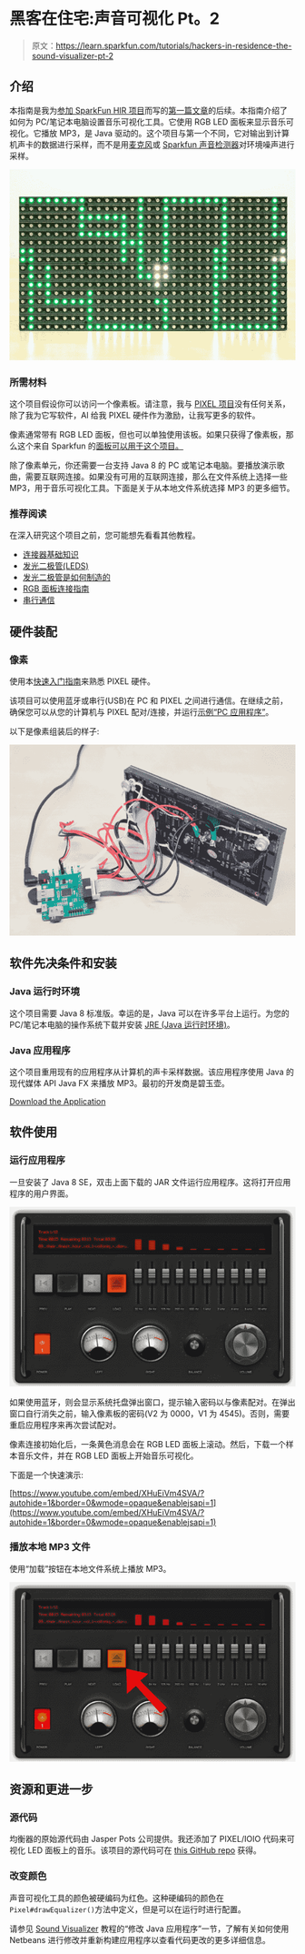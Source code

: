 # 黑客在住宅:声音可视化 Pt。2

> 原文：<https://learn.sparkfun.com/tutorials/hackers-in-residence-the-sound-visualizer-pt-2>

## 介绍

本指南是我为[参加 SparkFun HIR 项目](https://www.sparkfun.com/news/1598)而写的[第一篇文章](https://learn.sparkfun.com/tutorials/hackers-in-residence-the-sound-visualizer)的后续。本指南介绍了如何为 PC/笔记本电脑设置音乐可视化工具。它使用 RGB LED 面板来显示音乐可视化。它播放 MP3，是 Java 驱动的。这个项目与第一个不同，它对输出到计算机声卡的数据进行采样，而不是用[麦克风](https://www.sparkfun.com/products/9964)或 [Sparkfun 声音检测器](https://www.sparkfun.com/products/12642)对环境噪声进行采样。

[![sound visualizer](img/1147003e5e5e79b10308e9d76849b985.png)](https://cdn.sparkfun.com/assets/learn_tutorials/3/4/2/Roberto-01.jpg)

### 所需材料

这个项目假设你可以访问一个像素板。请注意，我与 [PIXEL 项目](http://ledpixelart.com/)没有任何关系，除了我为它写软件，Al 给我 PIXEL 硬件作为激励，让我写更多的软件。

像素通常带有 RGB LED 面板，但也可以单独使用该板。如果只获得了像素板，那么这个来自 Sparkfun 的[面板可以用于这个项目。](https://www.sparkfun.com/products/12583)

除了像素单元，你还需要一台支持 Java 8 的 PC 或笔记本电脑。要播放演示歌曲，需要互联网连接。如果没有可用的互联网连接，那么在文件系统上选择一些 MP3，用于音乐可视化工具。下面是关于从本地文件系统选择 MP3 的更多细节。

### 推荐阅读

在深入研究这个项目之前，您可能想先看看其他教程。

*   [连接器基础知识](https://learn.sparkfun.com/tutorials/connector-basics)
*   [发光二极管(LEDS)](https://learn.sparkfun.com/tutorials/light-emitting-diodes-leds)
*   [发光二极管是如何制造的](https://learn.sparkfun.com/tutorials/how-leds-are-made)
*   [RGB 面板连接指南](https://learn.sparkfun.com/tutorials/rgb-panel-hookup-guide)
*   [串行通信](https://learn.sparkfun.com/tutorials/serial-communication)

## 硬件装配

### 像素

使用本[快速入门指南](http://ledpixelart.com/downloads/PIXEL-Guts-Quick-Start-Guide.pdf)来熟悉 PIXEL 硬件。

该项目可以使用蓝牙或串行(USB)在 PC 和 PIXEL 之间进行通信。在继续之前，确保您可以从您的计算机与 PIXEL 配对/连接，并运行[示例“PC 应用程序”](http://ledpixelart.com/support/get-the-apps/)。

以下是像素组装后的样子:

[![pixel attached to led panel](img/748723124a4f5b3b6b79bd9f5dfda38f.png)](https://cdn.sparkfun.com/assets/learn_tutorials/3/4/2/Roberto-02.jpg)

## 软件先决条件和安装

### Java 运行时环境

这个项目需要 Java 8 标准版。幸运的是，Java 可以在许多平台上运行。为您的 PC/笔记本电脑的操作系统下载并安装 [JRE (Java 运行时环境)](http://www.oracle.com/technetwork/java/javase/downloads/index.html)。

### Java 应用程序

这个项目重用现有的应用程序从计算机的声卡采样数据。该应用程序使用 Java 的现代媒体 API Java FX 来播放 MP3。最初的开发商是碧玉壶。

[Download the Application](https://cdn.sparkfun.com/assets/learn_tutorials/3/4/2/onebeartoe-fx-experieince-player-0.0.1-SNAPSHOT.jar)

## 软件使用

### 运行应用程序

一旦安装了 Java 8 SE，双击上面下载的 JAR 文件运行应用程序。这将打开应用程序的用户界面。

[![UI](img/26722ca02ce842bb52ba7f3ec0d7f926.png)](https://cdn.sparkfun.com/assets/learn_tutorials/3/4/2/UI.jpg)

如果使用蓝牙，则会显示系统托盘弹出窗口，提示输入密码以与像素配对。在弹出窗口自行消失之前，输入像素板的密码(V2 为 0000，V1 为 4545)。否则，需要重启应用程序来再次尝试配对。

像素连接初始化后，一条黄色消息会在 RGB LED 面板上滚动。然后，下载一个样本音乐文件，并在 RGB LED 面板上开始音乐可视化。

下面是一个快速演示:

[https://www.youtube.com/embed/XHuEiVm4SVA/?autohide=1&border=0&wmode=opaque&enablejsapi=1](https://www.youtube.com/embed/XHuEiVm4SVA/?autohide=1&border=0&wmode=opaque&enablejsapi=1)

### 播放本地 MP3 文件

使用“加载”按钮在本地文件系统上播放 MP3。

[![UI2](img/ab26480bd2f50bb7b139f4ee0bd8e916.png)](https://cdn.sparkfun.com/assets/learn_tutorials/3/4/2/UI2.jpg)

## 资源和更进一步

### 源代码

均衡器的原始源代码由 Jasper Pots 公司提供。我还添加了 PIXEL/IOIO 代码来可视化 LED 面板上的音乐。该项目的源代码可在 [this GitHub repo](https://github.com/onebeartoe/media-players/tree/master/music-visualizer) 获得。

### 改变颜色

声音可视化工具的颜色被硬编码为红色。这种硬编码的颜色在`Pixel#drawEqualizer()`方法中定义，但是可以在运行时进行配置。

请参见 [Sound Visualizer](https://learn.sparkfun.com/tutorials/hackers-in-residence-the-sound-visualizer) 教程的“修改 Java 应用程序”一节，了解有关如何使用 Netbeans 进行修改并重新构建应用程序以查看代码更改的更多详细信息。